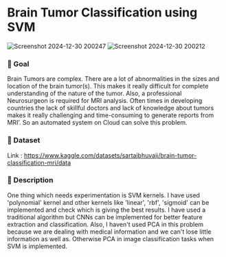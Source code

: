 # Brain Tumor Classification using SVM

![Screenshot 2024-12-30 200247](https://github.com/user-attachments/assets/05d372dd-adc4-4ddd-a7e9-9ea6c613f62b)
![Screenshot 2024-12-30 200212](https://github.com/user-attachments/assets/d48555e3-d669-46d4-b52c-e3301a53f08d)

### 🎯 Goal
Brain Tumors are complex. There are a lot of abnormalities in the sizes and location of the brain tumor(s). This makes it really difficult for complete understanding of the nature of the tumor. Also, a professional Neurosurgeon is required for MRI analysis. Often times in developing countries the lack of skillful doctors and lack of knowledge about tumors makes it really challenging and time-consuming to generate reports from MRI’. So an automated system on Cloud can solve this problem.

### 🧵 Dataset
Link : https://www.kaggle.com/datasets/sartajbhuvaji/brain-tumor-classification-mri/data

### 🧾 Description
One thing which needs experimentation is SVM kernels. I have used 'polynomial' kernel and other kernels like 'linear', 'rbf', 'sigmoid' can be implemented and check which is giving the best results. I have used a traditional algorithm but CNNs can be implemented for better feature extraction and classification. Also, I haven't used PCA in this problem because we are dealing with medical information and we can't lose little information as well as. Otherwise PCA in image classification tasks when SVM is implemented. 
